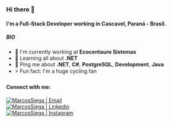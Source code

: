 ### Hi there 👋

#### I'm a Full-Stack Developer working in Cascavel, Paraná - Brasil.

##### BIO

- 🏢 I'm currently working at **Ecocentauro Sistemas**
- 🌱 Learning all about **.NET** 
- 💬 Ping me about  **.NET**, **C#**, **PostgreSQL**, **Development**, **Java**
- ⚡️ Fun fact: I'm a huge cycling fan

#### Connect with me:

[<img align="center" alt="MarcosSiega | Email" src="https://img.shields.io/badge/Email-marcosmsiega@gmail.com-blue?style=flat-square&logo=gmail" />][email] <br/>
[<img align="center" alt="MarcosSiega | Linkedin" src="https://img.shields.io/badge/Linkedin-Marcos%20Siega%20-blue?style=flat-square&logo=linkedin" />][linkedin] <br/>
[<img align="center" alt="MarcosSiega | Instagram" src="https://img.shields.io/badge/Instagram-Marcos%20Siega-blue?style=flat-square&logo=Instagram" />][instagram]

[email]: mailto:marcosmsiega@gmail.com
[linkedin]: https://www.linkedin.com/in/marcos-de-melo-siega-51a16762
[instagram]: https://www.instagram.com/marcossiega/
